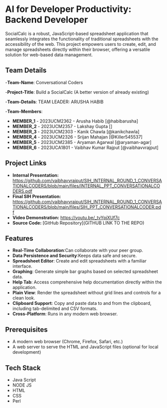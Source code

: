 # AI for Developer Productivity: Backend Developer 

SocialCalc is a robust, JavaScript-based spreadsheet application that seamlessly integrates the functionality of traditional spreadsheets with the accessibility of the web. This project empowers users to create, edit, and manage spreadsheets directly within their browser, offering a versatile solution for web-based data management.

## Team Details
-**Team-Name**: Conversational Coders


-**Project-Title**: Build a SocialCalc (A better version of already existing)


-**Team-Details**: 
      TEAM LEADER: ARUSHA HABIB 

      
-**Team-Members**: 
- **MEMBER_1** - 2023UCM2362 - Arusha Habib [@habibarusha]
- **MEMBER_2** - 2023UCM2357 - Lakshay Gupta []
- **MEMBER_3** - 2023UCM2303 - Kanik Chawla [@kanikchawla]
- **MEMBER_4** - 2023UCM2326 - Srijan Mahajan [@Killer545537]
- **MEMBER_5** - 2023UCM2385 - Aryaman Agarwal [@aryaman-agar]
- **MEMBER_6** - 2023UCA1801 -  Vaibhav Kumar Rajput [@vaibhavvrajput]


## Project Links

- **Internal Presentation:** https://github.com/vaibhavvrajput/SIH_INTERNAL_ROUND_1_CONVERSATIONALCODERS/blob/main/files/INTERNAL_PPT_CONVERSATIONALCODERS.pdf
- **Final SIH Presentation:** https://github.com/vaibhavvrajput/SIH_INTERNAL_ROUND_1_CONVERSATIONALCODERS/blob/main/files/SIH_PPT_CONVERSATIONALCODER.pdf
- **Video Demonstration:** https://youtu.be/_tvYpjXUf7c
- **Source Code:** [GitHub Repository](GITHUB LINK TO THE REPO)


## Features


- **Real-Time Collaboration**:Can collaborate with your peer group.
- **Data Persistence and Security**:Keeps data safe and secure.
- **Spreadsheet Editor**: Create and edit spreadsheets with a familiar interface.
- **Graphing**: Generate simple bar graphs based on selected spreadsheet data.
- **Help Tab**: Access comprehensive help documentation directly within the application.
- **Plain View**: Render the spreadsheet without grid lines and controls for a clean look.
- **Clipboard Support**: Copy and paste data to and from the clipboard, including tab-delimited and CSV formats.
- **Cross-Platform**: Runs in any modern web browser.


  

## Prerequisites


- A modern web browser (Chrome, Firefox, Safari, etc.)
- A web server to serve the HTML and JavaScript files (optional for local development)

## Tech Stack 



- Java Script
- NODE JS
- HTML
- CSS
- Perl

